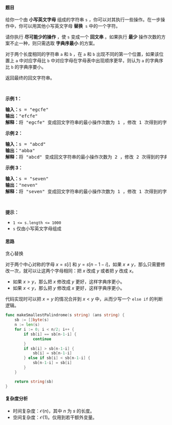 #### 题目

<p>给你一个由 <strong>小写英文字母</strong> 组成的字符串 <code>s</code> ，你可以对其执行一些操作。在一步操作中，你可以用其他小写英文字母 <strong>替换</strong>&nbsp; <code>s</code> 中的一个字符。</p>

<p>请你执行 <strong>尽可能少的操作</strong> ，使 <code>s</code> 变成一个 <strong>回文串</strong> 。如果执行 <strong>最少</strong> 操作次数的方案不止一种，则只需选取 <strong>字典序最小</strong> 的方案。</p>

<p>对于两个长度相同的字符串 <code>a</code> 和 <code>b</code> ，在 <code>a</code> 和 <code>b</code> 出现不同的第一个位置，如果该位置上 <code>a</code> 中对应字母比 <code>b</code> 中对应字母在字母表中出现顺序更早，则认为 <code>a</code> 的字典序比 <code>b</code> 的字典序要小。</p>

<p>返回最终的回文字符串。</p>

<p>&nbsp;</p>

<p><strong>示例 1：</strong></p>

<pre>
<strong>输入：</strong>s = "egcfe"
<strong>输出：</strong>"efcfe"
<strong>解释：</strong>将 "egcfe" 变成回文字符串的最小操作次数为 1 ，修改 1 次得到的字典序最小回文字符串是 "efcfe"，只需将 'g' 改为 'f' 。
</pre>

<p><strong>示例 2：</strong></p>

<pre>
<strong>输入：</strong>s = "abcd"
<strong>输出：</strong>"abba"
<strong>解释：</strong>将 "abcd" 变成回文字符串的最小操作次数为 2 ，修改 2 次得到的字典序最小回文字符串是 "abba" 。
</pre>

<p><strong>示例 3：</strong></p>

<pre>
<strong>输入：</strong>s = "seven"
<strong>输出：</strong>"neven"
<strong>解释：</strong>将 "seven" 变成回文字符串的最小操作次数为 1 ，修改 1 次得到的字典序最小回文字符串是 "neven" 。</pre>

<p>&nbsp;</p>

<p><strong>提示：</strong></p>

<ul>
	<li><code>1 &lt;= s.length &lt;= 1000</code></li>
	<li><code>s</code> 仅由小写英文字母组成</li>
</ul>

#### 思路

贪心替换

对于两个中心对称的字母 $x=s[i]$ 和 $y=s[n-1-i]$，如果 $x\ne y$，那么只需要修改一次，就可以让这两个字母相同：把 $x$ 改成 $y$ 或者把 $y$ 改成 $x$。

- 如果 $x>y$，那么把 $x$ 修改成 $y$ 更好，这样字典序更小。
- 如果 $x<y$，那么把 $y$ 修改成 $x$ 更好，这样字典序更小。

代码实现时可以把 $x=y$ 的情况合并到 $x<y$ 中，从而少写一个 `else if` 的判断逻辑。

```go 
func makeSmallestPalindrome(s string) (ans string) {
	sb := []byte(s)
	n := len(s)
	for i := 0; i < n/2; i++ {
		if sb[i] == sb[n-1-i] {
			continue
		}
		if sb[i] > sb[n-1-i] {
			sb[i] = sb[n-1-i]
		} else if sb[i] < sb[n-1-i] {
			sb[n-1-i] = sb[i]
		}
	}

	return string(sb)
}
```

#### 复杂度分析

- 时间复杂度：$\mathcal{O}(n)$，其中 $n$ 为 $\textit{s}$ 的长度。
- 空间复杂度：$\mathcal{O}(1)$。仅用到若干额外变量。

